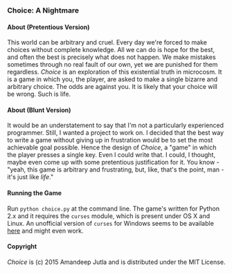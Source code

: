 ### Choice: A Nightmare

#### About (Pretentious Version)
This world can be arbitrary and cruel. Every day we're forced to make choices without complete knowledge. All we can do is hope for the best, and often the best is precisely what does not happen. We make mistakes sometimes through no real fault of our own, yet we are punished for them regardless. *Choice* is an exploration of this existential truth in microcosm. It is a game in which you, the player, are asked to make a single bizarre and arbitrary choice. The odds are against you. It is likely that your choice will be wrong. Such is life.

#### About (Blunt Version)
It would be an understatement to say that I'm not a particularly experienced programmer. Still, I wanted a project to work on. I decided that the best way to write a game without giving up in frustration would be to set the most achievable goal possible. Hence the design of *Choice*, a "game" in which the player presses a single key. Even I could write that. I could, I thought, maybe even come up with some pretentious justification for it. You know - "yeah, this game is arbitrary and frustrating, but, like, that's the point, man - it's just like *life*."

#### Running the Game
Run `python choice.py` at the command line. The game's written for Python 2.x and it requires the `curses` module, which is present under OS X and Linux. An unofficial version of `curses` for Windows seems to be available [here](http://www.lfd.uci.edu/~gohlke/pythonlibs/#curses) and might even work.

#### Copyright
*Choice* is (c) 2015 Amandeep Jutla and is distributed under the MIT License.
